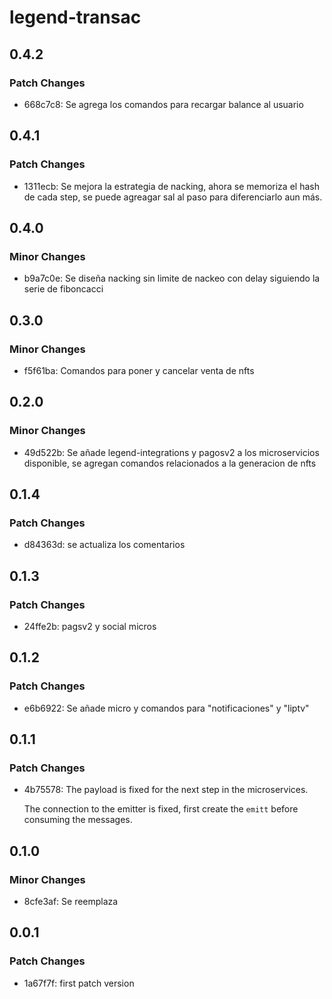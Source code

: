 # legend-transac

## 0.4.2

### Patch Changes

-   668c7c8: Se agrega los comandos para recargar balance al usuario

## 0.4.1

### Patch Changes

-   1311ecb: Se mejora la estrategia de nacking, ahora se memoriza el hash de cada step, se puede agreagar sal al paso para diferenciarlo aun más.

## 0.4.0

### Minor Changes

-   b9a7c0e: Se diseña nacking sin limite de nackeo con delay siguiendo la serie de fiboncacci

## 0.3.0

### Minor Changes

-   f5f61ba: Comandos para poner y cancelar venta de nfts

## 0.2.0

### Minor Changes

-   49d522b: Se añade legend-integrations y pagosv2 a los microservicios disponible, se agregan comandos relacionados a la generacion de nfts

## 0.1.4

### Patch Changes

-   d84363d: se actualiza los comentarios

## 0.1.3

### Patch Changes

-   24ffe2b: pagsv2 y social micros

## 0.1.2

### Patch Changes

-   e6b6922: Se añade micro y comandos para "notificaciones" y "liptv"

## 0.1.1

### Patch Changes

-   4b75578: The payload is fixed for the next step in the microservices.

    The connection to the emitter is fixed, first create the `emitt` before consuming the messages.

## 0.1.0

### Minor Changes

-   8cfe3af: Se reemplaza

## 0.0.1

### Patch Changes

-   1a67f7f: first patch version
